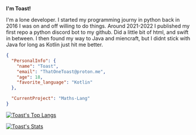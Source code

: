 
**I'm Toast!**

I'm a lone developer. I started my programming journy in python back in 2016 I was on and off willing to do things. Around 2021-2022 I published my first repo a python discord bot to my github.
Did a little bit of html, and swift in between. I then found my way to Java and miencraft, but I didnt stick with Java for long as Kotlin just hit me better. 

```json
{
  "PersonalInfo": {
    "name": "Toast",
    "email": "ThatOneToast@proton.me",
    "age": 18,
    "favorite_language": "Kotlin"
  },

  "CurrentProject": "Maths-Lang"
}
```
[![Toast's Top Langs](https://github-readme-stats.vercel.app/api/top-langs/?username=ToastArgumentative&show_icons=true&theme=tokyonight)](https://github.com/anuraghazra/github-readme-stats)


[![Toast's Stats](https://github-readme-stats.vercel.app/api?username=ToastArgumentative&show_icons=true&theme=tokyonight)](https://github.com/anuraghazra/github-readme-stats)
